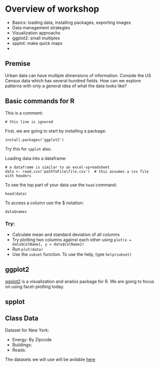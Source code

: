 # Overview of workshop

* Basics: loading data, installing packages, exporting images
* Data management strategies
* Visualization approachs
* ggplot2: small multiples
* spplot: make quick maps
* 

## Premise

Urban data can have multiple dimensions of information. Conside the US Census data which has several hundred fields. How can we explore patterns with only a general idea of what the data looks like?

## Basic commands for R

This is a comment:

	# this line is ignored
	
First, we are going to start by installing a package:

	install.packages('ggplot2')	

Try this for `spplot` also.


Loading data into a dataframe:

	# a dataframe is similar to an excel-spreadsheet
	data <- read.csv('pathToFile\file.csv')  # this assumes a csv file with headers
	
To see the top part of your data use the `head` command:

	head(data)
	
To access a column use the $ notation:

	data$names

### Try:
* Calculate mean and standard deviation of all columns
* Try plotting two columns against each other using `plot(x = data$ColName1, y = data$ColName2)`
* Run `plot(data)`
* Use the `subset` function. To use the help, type `help(subset)`



## ggplot2

[ggplot2](http://had.co.nz/ggplot2/) is a visualization and analsis package for R. We are going to focus on using facet-plotting today. 


## spplot



## Class Data 

Dataset for New York:

* Energy:  By Zipcode
* Buildings: 
* Roads: 



The datasets we will use will be avilable [here](http://)